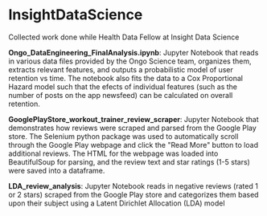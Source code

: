 # InsightDataScience
Collected work done while Health Data Fellow at Insight Data Science

**Ongo_DataEngineering_FinalAnalysis.ipynb**: Jupyter Notebook that reads in various data files provided by the Ongo Science team, organizes them, extracts relevant features, and outputs a probabilistic model of user retention vs time. The notebook also fits the data to a Cox Proportional Hazard model such that the efects of individual features (such as the number of posts on the app newsfeed) can be calculated on overall retention.

**GooglePlayStore_workout_trainer_review_scraper**: Jupyter Notebook that demonstrates how reviews were scraped and parsed from the Google Play store. The Selenium python package was used to automatically scroll through the Google Play webpage and click the "Read More" button to load additional reviews. The HTML for the webpage was loaded into BeautifulSoup for parsing, and the review text and star ratings (1-5 stars) were saved into a dataframe.

**LDA_review_analysis**: Jupyter Notebook reads in negative reviews (rated 1 or 2 stars) scraped from the Google Play store and categorizes them based upon their subject using a Latent Dirichlet Allocation (LDA) model
